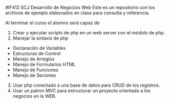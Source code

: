 #IF412 SCJ Desarrollo de Negocios Web
Este es un repositorio con los archivos de ejemplo
elaborados en clase para consulta y referencia.

Al terminar el curso el alumno será capaz de
1. Crear y ejecutar scripts de php en un web server
con el módulo de php.
2. Manejar la sintaxis de php
  * Declaración de Variables
  * Estructuras de Control
  * Manejo de Arreglos
  * Manejo de Formularios HTML
  * Manejo de Funciones
  * Manejo de Seciones  
3. Usar php conectado a una base de datos para
CRUD de los registros.
4. Usar un patron MVC para estructurar un proyecto
orientado a los negocios en la WEB.

